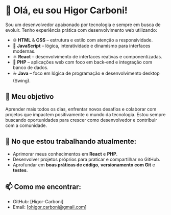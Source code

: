 # 👋 Olá, eu sou Higor Carboni!

Sou um desenvolvedor apaixonado por tecnologia e sempre em busca de evoluir. Tenho experiência prática com desenvolvimento web utilizando:

- 🌐 **HTML** & **CSS** – estrutura e estilo com atenção a responsividade.
- 🧠 **JavaScript** – lógica, interatividade e dinamismo para interfaces modernas.
- ⚛️ **React** – desenvolvimento de interfaces reativas e componentizadas.
- 🐘 **PHP** – aplicações web com foco em back-end e integração com banco de dados.
- ☕ **Java** – foco em lógica de programação e desenvolvimento desktop (Swing).

## 🚀 Meu objetivo

Aprender mais todos os dias, enfrentar novos desafios e colaborar com projetos que impactem positivamente o mundo da tecnologia. Estou sempre buscando oportunidades para crescer como desenvolvedor e contribuir com a comunidade.

## 📌 No que estou trabalhando atualmente:

- Aprimorar meus conhecimentos em **React** e **PHP**.
- Desenvolver projetos próprios para praticar e compartilhar no GitHub.
- Aprofundar em **boas práticas de código**, **versionamento com Git** e **testes**.

## 📫 Como me encontrar:

- GitHub: [Higor-Carboni]
- Email: [ohigor.carboni@gmail.com]
